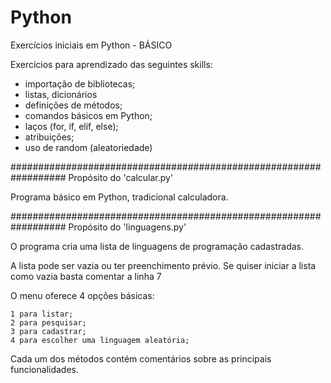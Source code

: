 # Python
Exercícios iniciais em Python - BÁSICO

Exercícios para aprendizado das seguintes skills:
- importação de bibliotecas;
- listas, dicionários
- definições de métodos;
- comandos básicos em Python;
- laços (for, if, elif, else);
- atribuições;
- uso de random (aleatoriedade)

##################################################################
Propósito do 'calcular.py'

Programa básico em Python, tradicional calculadora.


##################################################################
Propósito do 'linguagens.py'

O programa cria uma lista de linguagens de programação cadastradas. 

A lista pode ser vazia ou ter preenchimento prévio. Se quiser iniciar a lista como vazia basta comentar a linha 7

O menu oferece 4 opções básicas:

    1 para listar;
    2 para pesquisar;
    3 para cadastrar;
    4 para escolher uma linguagem aleatória;
    
Cada um dos métodos contém comentários sobre as principais funcionalidades.
